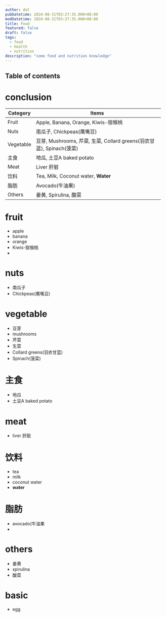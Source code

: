 ```yaml
---
author: dot
pubDatetime: 2024-08-31T03:27:35.000+08:00
modDatetime: 2024-08-31T03:27:35.000+08:00
title: Food
featured: false
draft: false
tags:
  - food
  - health
  - nutrition
description: "some food and nutrition knowledge"
---
```


## Table of contents

# conclusion
| Category   | Items                                                   |
|------------|---------------------------------------------------------|
| Fruit      | Apple, Banana, Orange, Kiwis-猕猴桃                       |
| Nuts       | 南瓜子, Chickpeas(鹰嘴豆)                               |
| Vegetable  | 豆芽, Mushrooms, 芹菜, 生菜, Collard greens(羽衣甘蓝), Spinach(菠菜) |
| 主食        | 地瓜, 土豆A baked potato                                |
| Meat       | Liver 肝脏                                              |
| 饮料        | Tea, Milk, Coconut water, **Water**                    |
| 脂肪        | Avocado(牛油果)                                        |
| Others     | 姜黄, Spirulina, 酸菜                                   |

# fruit
- apple
- banana
- orange
- Kiwis-猕猴桃
- 

# nuts
- 南瓜子
- Chickpeas(鹰嘴豆)


# vegetable
- 豆芽
- mushrooms
- 芹菜
- 生菜
- Collard greens(羽衣甘蓝)
- Spinach(菠菜)

# 主食
- 地瓜
- 土豆A baked potato

# meat
- liver 肝脏

# 饮料
- tea
- milk
- coconut water
- **water**

# 脂肪
- avocado(牛油果
- 

# others
- 姜黄
- spirulina
- 酸菜

# basic
- egg
